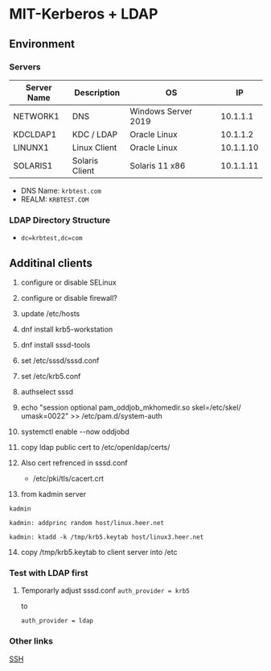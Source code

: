 # MIT-Kerberos + LDAP

## Environment

### Servers
| Server Name    | Description | OS | IP |
| -------------- | ----------- | -- | -- |
| NETWORK1       | DNS  | Windows Server 2019 | 10.1.1.1 |
| KDCLDAP1       | KDC / LDAP  | Oracle Linux | 10.1.1.2 |
| LINUNX1        | Linux Client | Oracle Linux | 10.1.1.10 |
| SOLARIS1       | Solaris Client | Solaris 11 x86 | 10.1.1.11 |

* DNS Name: `krbtest.com`
* REALM: `KRBTEST.COM`

### LDAP Directory Structure

* `dc=krbtest,dc=com`

## Additinal clients

1. configure or disable SELinux
2. configure or disable firewall?
3. update /etc/hosts
4. dnf install krb5-workstation
5. dnf install sssd-tools
6. set /etc/sssd/sssd.conf
7. set /etc/krb5.conf
8. authselect sssd
9. echo "session optional pam_oddjob_mkhomedir.so skel=/etc/skel/ umask=0022" >> /etc/pam.d/system-auth
10. systemctl enable --now oddjobd
11. copy ldap public cert to /etc/openldap/certs/
12. Also cert refrenced in sssd.conf
    * /etc/pki/tls/cacert.crt

13. from kadmin server

`kadmin`

`kadmin: addprinc random host/linux.heer.net`

`kadmin: ktadd -k /tmp/krb5.keytab host/linux3.heer.net`

14. copy /tmp/krb5.keytab to client server into /etc

### Test with LDAP first
1. Temporarly adjust sssd.conf
    `auth_provider = krb5`

    to

    `auth_provider = ldap`

### Other links

[SSH](docs/ssh.md)



